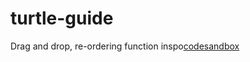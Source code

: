 # turtle-guide

Drag and drop, re-ordering function inspo[codesandbox](https://codesandbox.io/s/react-drag-drop-reorder-mxt4t?fontsize=14&hidenavigation=1&theme=dark&file=/src/App.js:203-215)
